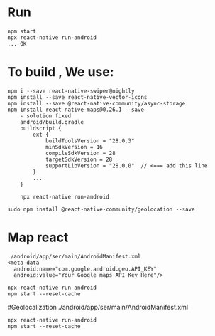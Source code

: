 # Run

    npm start
    npx react-native run-android
    ... OK


# To build , We use:
    
    npm i --save react-native-swiper@nightly        
    npm install --save react-native-vector-icons
    npm install --save @react-native-community/async-storage
    npm install react-native-maps@0.26.1 --save
        - solution fixed
        android/build.gradle
        buildscript {
            ext {
                buildToolsVersion = "28.0.3"
                minSdkVersion = 16
                compileSdkVersion = 28
                targetSdkVersion = 28
                supportLibVersion = "28.0.0"  // <=== add this line
            }
            ...
        }

        npx react-native run-android

    sudo npm install @react-native-community/geolocation --save


# Map react

    ./android/app/ser/main/AndroidManifest.xml
    <meta-data
      android:name="com.google.android.geo.API_KEY"
      android:value="Your Google maps API Key Here"/>

    npx react-native run-android
    npm start --reset-cache


#Geolocalization
    ./android/app/ser/main/AndroidManifest.xml
    <uses-permission android:name="android.permission.ACCESS_FINE_LOCATION" />

    npx react-native run-android
    npm start --reset-cache
